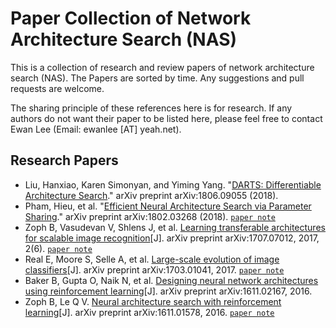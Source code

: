 # Paper Collection of Network Architecture Search (NAS)

This is a collection of research and review papers of network architecture search (NAS). The Papers are sorted by time. Any suggestions and pull requests are welcome.

The sharing principle of these references here is for research. If any authors do not want their paper to be listed here, please feel free to contact Ewan Lee (Email: ewanlee [AT] yeah.net).

## Research Papers
- Liu, Hanxiao, Karen Simonyan, and Yiming Yang. "[DARTS: Differentiable Architecture Search](https://arxiv.org/pdf/1806.09055.pdf)." arXiv preprint arXiv:1806.09055 (2018).
- Pham, Hieu, et al. "[Efficient Neural Architecture Search via Parameter Sharing](https://arxiv.org/pdf/1802.03268.pdf)." arXiv preprint arXiv:1802.03268 (2018). [`paper note`](./paper-notes/Efficient%20Neural%20Architecture%20Search%20via%20Parameter%20Sharing.md)
- Zoph B, Vasudevan V, Shlens J, et al. [Learning transferable architectures for scalable image recognition](http://openaccess.thecvf.com/content_cvpr_2018/papers/Zoph_Learning_Transferable_Architectures_CVPR_2018_paper.pdf)[J]. arXiv preprint arXiv:1707.07012, 2017, 2(6). [`paper note`](./paper-notes/Learning%20transferable%20architectures%20for%20scalable%20image%20recognition.md)
- Real E, Moore S, Selle A, et al. [Large-scale evolution of image classifiers](https://arxiv.org/pdf/1703.01041.pdf)[J]. arXiv preprint arXiv:1703.01041, 2017. [`paper note`](./paper-notes/Large-scale%20evolution%20of%20image%20classifiers.md)
- Baker B, Gupta O, Naik N, et al. [Designing neural network architectures using reinforcement learning](https://arxiv.org/pdf/1611.02167.pdf)[J]. arXiv preprint arXiv:1611.02167, 2016.
- Zoph B, Le Q V. [Neural architecture search with reinforcement learning](https://arxiv.org/pdf/1611.01578.pdf)[J]. arXiv preprint arXiv:1611.01578, 2016. [`paper note`](./paper-notes/Neural%20architecture%20search%20with%20reinforcement%20learning.md)
